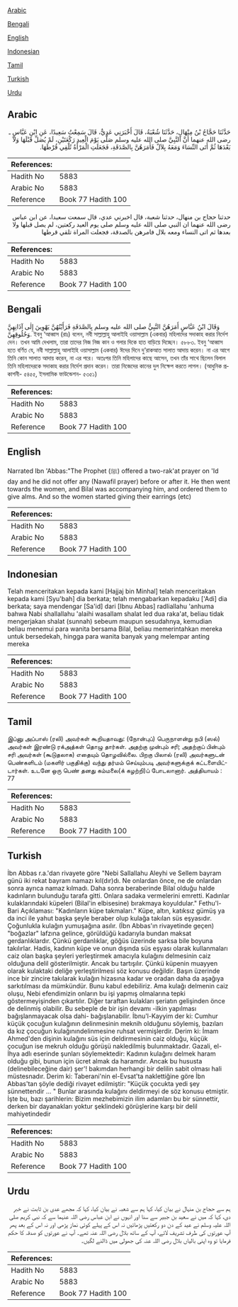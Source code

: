 [Arabic](#arabic)

[Bengali](#bengali)

[English](#english)

[Indonesian](#indonesian)

[Tamil](#tamil)

[Turkish](#turkish)

[Urdu](#urdu)

## Arabic


<div dir="rtl" lang="ar" style={{fontSize:'larger',backgroundColor:'#f8f9fa',padding:20}}>
حَدَّثَنَا حَجَّاجُ بْنُ مِنْهَالٍ، حَدَّثَنَا شُعْبَةُ، قَالَ أَخْبَرَنِي عَدِيٌّ، قَالَ سَمِعْتُ سَعِيدًا، عَنِ ابْنِ عَبَّاسٍ ـ رضى الله عنهما أَنَّ النَّبِيَّ صلى الله عليه وسلم صَلَّى يَوْمَ الْعِيدِ رَكْعَتَيْنِ، لَمْ يُصَلِّ قَبْلَهَا وَلاَ بَعْدَهَا ثُمَّ أَتَى النِّسَاءَ وَمَعَهُ بِلاَلٌ فَأَمَرَهُنَّ بِالصَّدَقَةِ، فَجَعَلَتِ الْمَرْأَةُ تُلْقِي قُرْطَهَا‏.‏
</div>
<div style={{backgroundColor:'#f8f9fa',padding:20, marginBottom: 10}}><table> <thead> <tr> <th>References:</th> <th></th> </tr> </thead> <tbody><tr><td>Hadith No</td><td>5883</td></tr><tr><td>Arabic No</td><td>5883</td></tr><tr><td>Reference</td><td>Book 77 Hadith 100</td></tr></tbody></table></div>


<div dir="rtl" lang="ar" style={{fontSize:'larger',backgroundColor:'#f8f9fa',padding:20}}>
حدثنا حجاج بن منهال، حدثنا شعبة، قال اخبرني عدي، قال سمعت سعيدا، عن ابن عباس رضى الله عنهما ان النبي صلى الله عليه وسلم صلى يوم العيد ركعتين، لم يصل قبلها ولا بعدها ثم اتى النساء ومعه بلال فامرهن بالصدقة، فجعلت المراة تلقي قرطها
</div>
<div style={{backgroundColor:'#f8f9fa',padding:20, marginBottom: 10}}><table> <thead> <tr> <th>References:</th> <th></th> </tr> </thead> <tbody><tr><td>Hadith No</td><td>5883</td></tr><tr><td>Arabic No</td><td>5883</td></tr><tr><td>Reference</td><td>Book 77 Hadith 100</td></tr></tbody></table></div>

## Bengali


<div dir="ltr" lang="bn" style={{fontSize:'larger',backgroundColor:'#f8f9fa',padding:20}}>
وَقَالَ ابْنُ عَبَّاسٍ أَمَرَهُنَّ النَّبِيُّ صلى الله عليه وسلم بِالصَّدَقَةِ فَرَأَيْتُهُنَّ يَهْوِينَ إِلٰى آذَانِهِنَّ وَحُلُوقِهِنَّ. ইবনু ‘আব্বাস (রাঃ) বলেন, নবী সাল্লাল্লাহু আলাইহি ওয়াসাল্লাম (একবার) মহিলাদের সদাকাহ করার নির্দেশ দেন। তখন আমি দেখলাম, তারা তাদের নিজ নিজ কান ও গলার দিকে হাত বাড়িয়ে দিচ্ছেন। ৫৮৮৩. ইবনু ‘আব্বাস হতে বর্ণিত যে, নবী সাল্লাল্লাহু আলাইহি ওয়াসাল্লাম (একবার) ঈদের দিনে দু’রাকআত সালাত আদায় করেন। না এর আগে তিনি কোন সালাত আদায় করেন, না এর পরে। অতঃপর তিনি মহিলাদের কাছে আসেন, তখন তাঁর সাথে ছিলেন বিলাল তিনি মহিলাদেরকে সদাকাহ করার নির্দেশ প্রদান করেন। তারা নিজেদের কানের দুল নিক্ষেপ করতে লাগল। (আধুনিক প্রকাশনী- ৫৪৫৫, ইসলামিক ফাউন্ডেশন- ৫৩৫১)
</div>
<div style={{backgroundColor:'#f8f9fa',padding:20, marginBottom: 10}}><table> <thead> <tr> <th>References:</th> <th></th> </tr> </thead> <tbody><tr><td>Hadith No</td><td>5883</td></tr><tr><td>Arabic No</td><td>5883</td></tr><tr><td>Reference</td><td>Book 77 Hadith 100</td></tr></tbody></table></div>

## English


<div dir="ltr" lang="en" style={{fontSize:'larger',backgroundColor:'#f8f9fa',padding:20}}>
Narrated Ibn 'Abbas:"The Prophet (ﷺ) offered a two-rak'at prayer on 'Id day and he did not offer any (Nawafil prayer) before or after it. He then went towards the women, and Bilal was accompanying him, and ordered them to give alms. And so the women started giving their earrings (etc)
</div>
<div style={{backgroundColor:'#f8f9fa',padding:20, marginBottom: 10}}><table> <thead> <tr> <th>References:</th> <th></th> </tr> </thead> <tbody><tr><td>Hadith No</td><td>5883</td></tr><tr><td>Arabic No</td><td>5883</td></tr><tr><td>Reference</td><td>Book 77 Hadith 100</td></tr></tbody></table></div>

## Indonesian


<div dir="ltr" lang="id" style={{fontSize:'larger',backgroundColor:'#f8f9fa',padding:20}}>
Telah menceritakan kepada kami [Hajjaj bin Minhal] telah menceritakan kepada kami [Syu'bah] dia berkata; telah mengabarkan kepadaku ['Adi] dia berkata; saya mendengar [Sa'id] dari [Ibnu Abbas] radliallahu 'anhuma bahwa Nabi shallallahu 'alaihi wasallam shalat Ied dua raka'at, beliau tidak mengerjakan shalat (sunnah) sebeum maupun sesudahnya, kemudian beliau menemui para wanita bersama Bilal, beliau memerintahkan mereka untuk bersedekah, hingga para wanita banyak yang melempar anting mereka
</div>
<div style={{backgroundColor:'#f8f9fa',padding:20, marginBottom: 10}}><table> <thead> <tr> <th>References:</th> <th></th> </tr> </thead> <tbody><tr><td>Hadith No</td><td>5883</td></tr><tr><td>Arabic No</td><td>5883</td></tr><tr><td>Reference</td><td>Book 77 Hadith 100</td></tr></tbody></table></div>

## Tamil


<div dir="ltr" lang="ta" style={{fontSize:'larger',backgroundColor:'#f8f9fa',padding:20}}>
இப்னு அப்பாஸ் (ரலி) அவர்கள் கூறியதாவது: (நோன்புப்) பெருநாளன்று நபி (ஸல்) அவர்கள் இரண்டு ரக்அத்கள் தொழு தார்கள். அதற்கு முன்பும் சரி; அதற்குப் பின்பும் சரி அவர்கள் (கூடுதலாக) எதையும் தொழவில்லை. பிறகு பிலால் (ரலி) அவர்களுடன் பெண்களிடம் (மகளிர் பகுதிக்கு) வந்து தர்மம் செய்யும்படி அவர்களுக்குக் கட்டளையிட்டார்கள். உடனே ஒரு பெண் தனது கம்மலை(க் கழற்றி)ப் போடலானார். அத்தியாயம் : 77
</div>
<div style={{backgroundColor:'#f8f9fa',padding:20, marginBottom: 10}}><table> <thead> <tr> <th>References:</th> <th></th> </tr> </thead> <tbody><tr><td>Hadith No</td><td>5883</td></tr><tr><td>Arabic No</td><td>5883</td></tr><tr><td>Reference</td><td>Book 77 Hadith 100</td></tr></tbody></table></div>

## Turkish


<div dir="ltr" lang="tr" style={{fontSize:'larger',backgroundColor:'#f8f9fa',padding:20}}>
İbn Abbas r.a.'dan rivayete göre "Nebi Sallallahu Aleyhi ve Sellem bayram günü iki rekat bayram namazı kıl(dır)dı. Ne onlardan önce, ne de onlardan sonra ayrıca namaz kılmadı. Daha sonra beraberinde Bilal olduğu halde kadınların bulunduğu tarafa gitti. Onlara sadaka vermelerini emretti. Kadınlar kulaklarındaki küpeleri (Bilal'in elbisesine) bırakmaya koyuldular." Fethu'l-Bari Açıklaması: "Kadınların küpe takmaları." Küpe, altın, katıksız gümüş ya da inci ile yahut başka şeyle beraber olup kulağa takılan süs eşyasıdır. Çoğunlukla kulağın yumuşağına asılır. (İbn Abbas'ın rivayetinde geçen) "boğazlar" lafzına gelince, görüldüğü kadarıyla bundan maksat gerdanlıklardır. Çünkü gerdanlıklar, göğüs üzerinde sarksa bile boyuna takılırlar. Hadis, kadının küpe ve onun dışında süs eşyası olarak kullanmaları caiz olan başka şeyleri yerleştirmek amacıyla kulağını delmesinin caiz olduğuna delil gösterilmiştir. Ancak bu tartışılır. Çünkü küpenin muayyen olarak kulaktaki deliğe yerleştirilmesi söz konusu değildir. Başın üzerinde ince bir zincire takılarak kulağın hizasına kadar ve oradan daha da aşağıya sarkıtılması da mümkündür. Bunu kabul edebiliriz. Ama kulağı delmenin caiz oluşu, Nebi efendimizin onların bu işi yapmış olmalarına tepki göstermeyişinden çıkartılır. Diğer taraftan kulakları şeriatın gelişinden önce de delinmiş olabilir. Bu sebeple de bir işin devamı -ilkin yapılması bağışlanmayacak olsa dahi- bağışlanabilir. İbnu'l-Kayyim der ki: Cumhur küçük çocuğun kulağının delinmesinin meknih olduğunu söylemiş, bazıları da kız çocuğun kulağınındelinmesine ruhsat vermişlerdir. Derim ki: İmam Ahmed'den dişinin kulağını süs için deldirmesinin caiz olduğu, küçük çocuğun ise mekruh olduğu görüşü nakledilmiş bulunmaktadır. Gazali, el-İhya adlı eserinde şunları söylemektedir: Kadının kulağını delmek haram olduğu gibi, bunun için ücret almak da haramdır. Ancak bu hususta (delinebileceğine dair) şer'! bakımdan herhangi bir delilin sabit olması hali müstesnadır. Derim ki: Taberani'nin el-Evsat'ta naklettiğine göre İbn Abbas'tan şöyle dediği rivayet edilmiştir: "Küçük çocukta yedi şey sünnettendir ... " Bunlar arasında kulağını deldirmeyi de söz konusu etmiştir. İşte bu, bazı şarihlerin: Bizim mezhebimizin ilim adamları bu bir sünnettir, derken bir dayanakları yoktur şeklindeki görüşlerine karşı bir delil mahiyetindedir
</div>
<div style={{backgroundColor:'#f8f9fa',padding:20, marginBottom: 10}}><table> <thead> <tr> <th>References:</th> <th></th> </tr> </thead> <tbody><tr><td>Hadith No</td><td>5883</td></tr><tr><td>Arabic No</td><td>5883</td></tr><tr><td>Reference</td><td>Book 77 Hadith 100</td></tr></tbody></table></div>

## Urdu


<div dir="rtl" lang="ur" style={{fontSize:'larger',backgroundColor:'#f8f9fa',padding:20}}>
ہم سے حجاج بن منہال نے بیان کیا، کہا ہم سے شعبہ نے بیان کیا، کہا کہ مجھے عدی بن ثابت نے خبر دی، کہا کہ میں نے سعید بن جبیر سے سنا اور انہوں نے ابن عباس رضی اللہ عنہما سے کہ نبی کریم صلی اللہ علیہ وسلم نے عید کے دن دو رکعتیں پڑھائیں نہ اس کے پہلے کوئی نماز پڑھی اور نہ اس کے بعد پھر آپ عورتوں کی طرف تشریف لائے، آپ کے ساتھ بلال رضی اللہ عنہ تھے۔ آپ نے عورتوں کو صدقہ کا حکم فرمایا تو وہ اپنی بالیاں بلال رضی اللہ عنہ کی جھولی میں ڈالنے لگیں۔
</div>
<div style={{backgroundColor:'#f8f9fa',padding:20, marginBottom: 10}}><table> <thead> <tr> <th>References:</th> <th></th> </tr> </thead> <tbody><tr><td>Hadith No</td><td>5883</td></tr><tr><td>Arabic No</td><td>5883</td></tr><tr><td>Reference</td><td>Book 77 Hadith 100</td></tr></tbody></table></div>